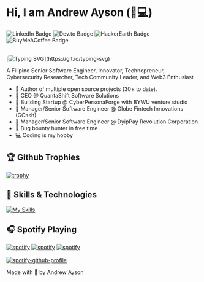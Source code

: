 # Hi, I am Andrew Ayson (💖💻)

<div id="badges">
  <a href="https&#58;//www.linkedin.com/in/andrew-ubalde-ayson/" target="_blank" style="text-decoration:none">
    <img  alt="LinkedIn Badge"/>
  </a><a href="https&#58;//dev.to/drewubaldeayson" target="_blank" style="text-decoration:none">
    <img src="https&#58;//img.shields.io/badge/dev.to-0A0A0A?style=for-the-badge&logo=devdotto&logoColor=white" alt="Dev.to Badge"/>
  </a><a href="https&#58;//www.hackerearth.com/@drewubaldeayson" target="_blank" style="text-decoration:none">
    <img src="https&#58;//img.shields.io/badge/HackerEarth-%232C3454.svg?&style=for-the-badge&logo=HackerEarth&logoColor=Blue" alt="HackerEarth Badge"/>
  </a><a href="https&#58;//www.buymeacoffee.com/drewubaldeayson" target="_blank" style="text-decoration:none">
    <img src="https&#58;//img.shields.io/badge/Buy%20Me%20a%20Coffee-ffdd00?style=for-the-badge&logo=buy-me-a-coffee&logoColor=black" alt="BuyMeACoffee Badge"/>
  </a>
</div>

<br/>


[![Typing SVG](https://readme-typing-svg.demolab.com?font=Poppins&size=25&pause=1000&color=AE28FF&random=false&width=435&lines=Senior+Software+Engineer;Innovator;Technopreneur;It+is+a+pleasure+to+meet+you!)](https://git.io/typing-svg)

A Filipino Senior Software Engineer, Innovator, Technopreneur, Cybersecurity Researcher, Tech Community Leader, and Web3 Enthusiast

- 💝 Author of multiple open source projects (30+ to date).
- 💼 CEO @ QuantaShift Software Solutions
- 🌱 Building Startup @ CyberPersonaForge with BYWU venture studio
- 🤝 Manager/Senior Software Engineer @ Globe Fintech Innovations (GCash)
- 🤝 Manager/Senior Software Engineer @ DyipPay Revolution Corporation
- 🔏 Bug bounty hunter in free time
- 💻 Coding is my hobby


## 🏆 Github Trophies
[![trophy](https://github-profile-trophy.vercel.app/?username=ryo-ma)](https://github.com/ryo-ma/github-profile-trophy)


## 🔧 Skills & Technologies
[![My Skills](https://skillicons.dev/icons?i=alpinejs,arduino,aws,babel,bash,bootstrap,cpp,cloudflare,codepen,css,d3,dart,discord,bots,django,docker,dynamodb,eclipse,elasticsearch,electron,figma,firebase,flutter,gatsby,gcp,git,github,githubactions,gitlab,gradle,graphql,gulp,heroku,html,idea,ipfs,java,js,jquery,kafka,kotlin,kubernetes,laravel,linux,md,materialui,maven,mongodb,mysql,nestjs,nextjs,nginx,nodejs,nuxtjs,opencv,php,postgres,postman,powershell,pug,py,react,redis,redux,regex,robloxstudio,sqlite,sass,sequelize,solidity,swift,tailwind,tensorflow,terraform,threejs,ts,unity,vercel,vim,vite,vscode,vue,wasm,webpack,wordpress&perline=15)](https://skillicons.dev)


## 🎧 Spotify Playing
<a href='https://open.spotify.com/playlist/37i9dQZF1DX4olOMiqFeqU' target="_blank"><img alt='spotify' src='https://img.shields.io/badge/PPop_Music-100000?style=flat-square&logo=spotify&logoColor=white&labelColor=1BB954&color=1BB954'/></a>
<a href='https://open.spotify.com/playlist/1mRnp6sx8ysTLaKD4OjBmw' target="_blank"><img alt='spotify' src='https://img.shields.io/badge/KPop_Music-100000?style=flat-square&logo=spotify&logoColor=white&labelColor=1BB954&color=1BB954'/></a>
<a href='https://open.spotify.com/playlist/1YvrTMoQkao1I0J4Nf7XJF' target="_blank"><img alt='spotify' src='https://img.shields.io/badge/Acoustic_Covers-100000?style=flat-square&logo=spotify&logoColor=white&labelColor=1BB954&color=1BB954'/></a>
<br/><br/>
[![spotify-github-profile](https://spotify-github-profile.vercel.app/api/view?uid=316lszyms2sjhwpmygbycj635ywu&cover_image=true&theme=novatorem&show_offline=false&background_color=121212&interchange=false&bar_color=53B14F&bar_color_cover=false)](https://spotify-github-profile.vercel.app/api/view?uid=316lszyms2sjhwpmygbycj635ywu&redirect=true)


Made with 💖 by Andrew Ayson
